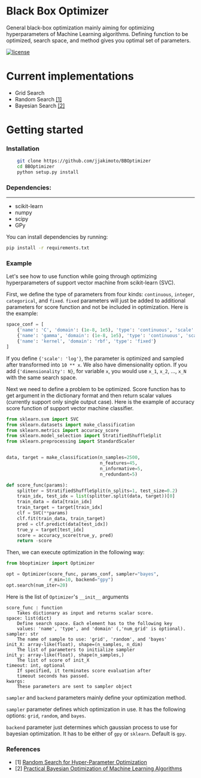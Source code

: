 Black Box Optimizer
===================

General black-box optimization mainly aiming for optimizing hyperparameters of Machine Learning algorithms. Defining function to be optimized, search space, and method gives you optimal set of parameters.

[![license](https://img.shields.io/badge/licence-MIT-blue.svg)](https://opensource.org/licenses/MIT)

Current implementations
=======================
- Grid Search
- Random Search [[1]](http://www.jmlr.org/papers/volume13/bergstra12a/bergstra12a.pdf)
- Bayesian Search [[2]](https://papers.nips.cc/paper/4522-practical-bayesian-optimization-of-machine-learning-algorithms.pdf)



Getting started
===============

### Installation
```bash
    git clone https://github.com/jjakimoto/BBOptimizer
    cd BBOptimizer
    python setup.py install
```

### Dependencies:
------------------
  - scikit-learn
  - numpy
  - scipy
  - GPy

You can install dependencies by running:
```bash
pip install -r requirements.txt
```


### Example
Let's see how to use function while going through optimizing hyperparameters of support vector machine from scikit-learn (SVC).

First, we define the type of parameters from four kinds: `continuous`, `integer`, `categorical`, and `fixed`. `fixed` parameters will just be added to additional parameters for score function and not be included in optimization. Here is the example:
```python
space_conf = [
    {'name': 'C', 'domain': (1e-8, 1e5), 'type': 'continuous', 'scale': 'log'},
    {'name': 'gamma', 'domain': (1e-8, 1e5), 'type': 'continuous', 'scale': 'log'},
    {'name': 'kernel', 'domain': 'rbf', 'type': 'fixed'}
]
```
If you define `{'scale': 'log'}`, the parameter is optimized and sampled after transformed into `10 ** x`. We also have dimensionality option. If you add `{'dimensionality': N}`, for variable `x`, you would use `x_1`, `x_2`, ..., `x_N` with the same search  space.

Next we need to define a problem to be optimized. Score function has to get argument in the dictionary format and then return scalar values (currently support only single output case). Here is the example of accuracy score function of support vector machine classifier.

```python
from sklearn.svm import SVC
from sklearn.datasets import make_classification
from sklearn.metrics import accuracy_score
from sklearn.model_selection import StratifiedShuffleSplit
from sklearn.preprocessing import StandardScaler


data, target = make_classification(n_samples=2500,
                                   n_features=45,
                                   n_informative=5,
                                   n_redundant=5)

def score_func(params):
    splitter = StratifiedShuffleSplit(n_splits=1, test_size=0.2)
    train_idx, test_idx = list(splitter.split(data, target))[0]
    train_data = data[train_idx]
    train_target = target[train_idx]
    clf = SVC(**params)
    clf.fit(train_data, train_target)
    pred = clf.predict(data[test_idx])
    true_y = target[test_idx]
    score = accuracy_score(true_y, pred)
    return -score
```

Then, we can execute optimization in the following way:
```python
from bboptimizer import Optimizer

opt = Optimizer(score_func, params_conf, sampler="bayes",
                r_min=10, backend="gpy")
opt.search(num_iter=20)
```

Here is the list of `Optimizer`'s `__init__` arguments
```text
score_func : function
    Takes dictionary as input and returns scalar score.
space: list(dict)
    Define search space. Each element has to the following key
    values: 'name', 'type', and 'domain' (,'num_grid' is optional).
sampler: str
    The name of sample to use: 'grid', 'random', and 'bayes'
init_X: array-like(float), shape=(n_samples, n_dim)
    The list of parameters to initialize sampler
init_y: array-like(float), shape(n_samples,)
    The list of score of init_X
timeout: int, optional
    If specified, it terminates score evaluation after
    timeout seconds has passed.
kwargs:
    These parameters are sent to sampler object
```

`sampler` and `backend` parameters mainly define your optimization method.

`sampler` parameter defines which optimization in use. It has the following options: `grid`, `random`, and `bayes`.

`backend` parameter just determines which gaussian process to use for bayesian optimization. It has to be either of `gpy` or `sklearn`. Default is `gpy`.


### References
- [1] [Random Search for Hyper-Parameter Optimization](http://www.jmlr.org/papers/volume13/bergstra12a/bergstra12a.pdf)
- [2] [Practical Bayesian Optimization of Machine Learning Algorithms](https://papers.nips.cc/paper/4522-practical-bayesian-optimization-of-machine-learning-algorithms.pdf)
